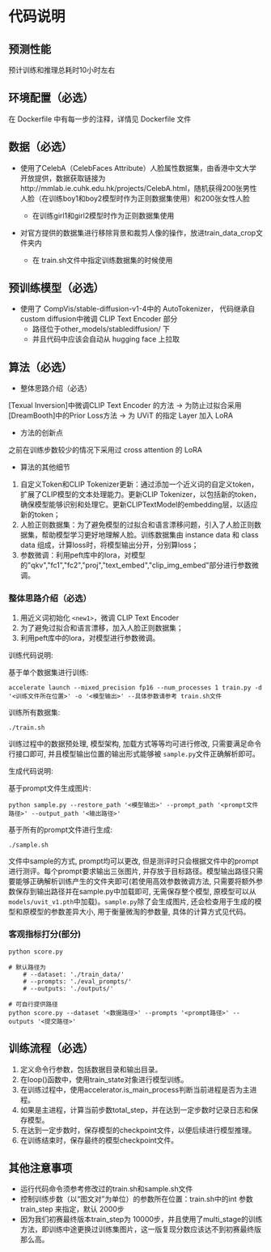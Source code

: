 # 代码说明

## 预测性能

预计训练和推理总耗时10小时左右

## 环境配置（必选）

在 Dockerfile 中有每一步的注释，详情见 Dockerfile 文件

## 数据（必选）

* 使用了CelebA（CelebFaces Attribute）人脸属性数据集，由香港中文大学开放提供，数据获取链接为http://mmlab.ie.cuhk.edu.hk/projects/CelebA.html，随机获得200张男性人脸（在训练boy1和boy2模型时作为正则数据集使用）和200张女性人脸

  * 在训练girl1和girl2模型时作为正则数据集使用
* 对官方提供的数据集进行移除背景和裁剪人像的操作，放进train_data_crop文件夹内

  * 在 train.sh文件中指定训练数据集的时候使用

## 预训练模型（必选）

* 使用了 CompVis/stable-diffusion-v1-4中的 AutoTokenizer， 代码继承自 custom diffusion中微调 CLIP Text Encoder 部分
  * 路径位于other_models/stablediffusion/ 下
  * 并且代码中应该会自动从 hugging face 上拉取

## 算法（必选）

* 整体思路介绍（必选）

[Texual Inversion]中微调CLIP Text Encoder 的方法 -> 为防止过拟合采用[DreamBooth]中的Prior Loss方法 -> 为 UViT 的指定 Layer 加入 LoRA

* 方法的创新点

之前在训练步数较少的情况下采用过 cross attention 的 LoRA

* 算法的其他细节

1. 自定义Token和CLIP Tokenizer更新：通过添加一个近义词的自定义token，扩展了CLIP模型的文本处理能力。更新CLIP Tokenizer，以包括新的token，确保模型能够识别和处理它。更新CLIPTextModel的embedding层，以适应新的token；
2. 人脸正则数据集：为了避免模型的过拟合和语言漂移问题，引入了人脸正则数据集，帮助模型学习更好地理解人脸。训练数据集由 instance data 和 class data 组成，计算loss时，将模型输出分开，分别算loss；
3. 参数微调：利用peft库中的lora，对模型的"qkv","fc1","fc2","proj","text_embed","clip_img_embed"部分进行参数微调。

### 整体思路介绍（必选）

1. 用近义词初始化 `<new1>`，微调 CLIP Text Encoder
2. 为了避免过拟合和语言漂移，加入人脸正则数据集；
3. 利用peft库中的lora，对模型进行参数微调。

训练代码说明:

基于单个数据集进行训练:

```shell
accelerate launch --mixed_precision fp16 --num_processes 1 train.py -d '<训练文件所在位置>' -o '<模型输出>' --具体参数请参考 train.sh文件
```

训练所有数据集:

```shell
./train.sh
```

训练过程中的数据预处理, 模型架构, 加载方式等等均可进行修改, 只需要满足命令行接口即可, 并且模型输出位置的输出形式能够被 `sample.py`文件正确解析即可。

生成代码说明:

基于prompt文件生成图片:

```shell
python sample.py --restore_path '<模型输出>' --prompt_path '<prompt文件路径>' --output_path '<输出路径>'
```

基于所有的prompt文件进行生成:

```
./sample.sh
```

文件中sample的方式, prompt均可以更改, 但是测评时只会根据文件中的prompt进行测评。每个prompt要求输出三张图片, 并存放于目标路径。模型输出路径只需要能够正确解析训练产生的文件夹即可(若使用高效参数微调方法, 只需要将额外参数保存到输出路径并在sample.py中加载即可, 无需保存整个模型, 原模型可以从 `models/uvit_v1.pth`中加载)。`sample.py`除了会生成图片, 还会检查用于生成的模型和原模型的参数差异大小, 用于衡量微淘的参数量, 具体的计算方式见代码。

### 客观指标打分(部分)

```shell
python score.py

# 默认路径为
    # --dataset: './train_data/'
    # --prompts: './eval_prompts/'
    # --outputs: './outputs/'

# 可自行提供路径
python score.py --dataset '<数据路径>' --prompts '<prompt路径>' --outputs '<提交路径>'
```

## 训练流程（必选）

1. 定义命令行参数，包括数据目录和输出目录。
2. 在loop()函数中，使用train_state对象进行模型训练。
3. 在训练过程中，使用accelerator.is_main_process判断当前进程是否为主进程。
4. 如果是主进程，计算当前步数total_step，并在达到一定步数时记录日志和保存模型。
5. 在达到一定步数时，保存模型的checkpoint文件，以便后续进行模型推理。
6. 在训练结束时，保存最终的模型checkpoint文件。

## 其他注意事项

* 运行代码命令须参考修改过的train.sh和sample.sh文件
* 控制训练步数（以“图文对”为单位）的参数所在位置：train.sh中的int 参数 train_step 来指定，默认 2000步
* 因为我们初赛最终版本train_step为 10000步，并且使用了multi_stage的训练方法，即训练中途更换过训练集图片，这一版复现分数应该达不到初赛最终版那么高。
